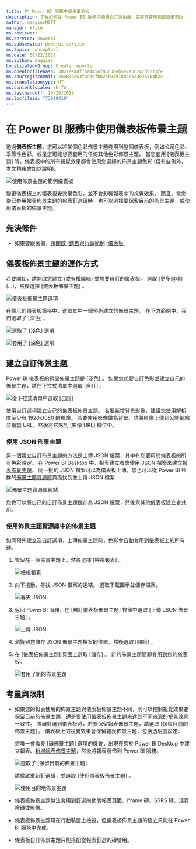 ```yaml
---
title: 在 Power BI 服務中使用儀表板
description: 了解如何在 Power BI 服務中使用自訂調色盤，並將其套用到整個儀表板
author: maggiesMSFT
manager: kfile
ms.reviewer: ''
ms.service: powerbi
ms.subservice: powerbi-service
ms.topic: conceptual
ms.date: 08/22/2018
ms.author: maggies
LocalizationGroup: Create reports
ms.openlocfilehash: 3021ee4df1ba4456f86c3deb5e7a3c247dbc13fe
ms.sourcegitcommit: 2aa83bd53faad6fb02eb059188ae623e26503b2a
ms.translationtype: HT
ms.contentlocale: zh-TW
ms.lasthandoff: 10/29/2019
ms.locfileid: "73020410"
---
```

# <a name="use-dashboard-themes-in-power-bi-service"></a>在 Power BI 服務中使用儀表板佈景主題
透過**儀表板主題**，您可以將某個色彩佈景主題套用到整個儀表板，例如公司色彩、季節性色彩，或是您可能想要套用的任何其他色彩佈景主題。 當您套用 [儀表板主題]  時，儀表板中的所有視覺效果都會使用您選擇的佈景主題色彩 (但有些例外，本文稍後會加以說明)。

![使用佈景主題的範例儀表板](media/service-dashboard-themes/power-bi-full-dashboard-theme.png)

變更儀表板上的報表視覺效果色彩，並不會影響報表中的視覺效果。 而且，當您從[已套用報表佈景主題](desktop-report-themes.md)的報表釘選磚時，也可以選擇要保留目前的佈景主題，或使用儀表板的佈景主題。


## <a name="prerequisites"></a>先決條件
* 如果要跟著做，[請開啟 [銷售與行銷範例] 儀表板](sample-datasets.md)。


## <a name="how-dashboard-themes-work"></a>儀表板佈景主題的運作方式
若要開始，請開啟您建立 (或有權編輯) 並想要自訂的儀表板。 選取 [更多選項]  (...)，然後選擇 [儀表板佈景主題]  。 

![儀表板佈景主題選項](media/service-dashboard-themes/power-bi-dashboard-theme.png)

在顯示的儀表板窗格中，選取其中一個預先建立的佈景主題。  在下方範例中，我們選取了 [深色]  。

![選取了 [淺色] 選項](media/service-dashboard-themes/power-bi-theme-menu.png)

![套用了 [深色] 選項](media/service-dashboard-themes/power-bi-theme-dark.png)

## <a name="create-a-custom-theme"></a>建立自訂佈景主題

Power BI 儀表板的預設佈景主題是 [淺色]  。 如果您想要自訂色彩或建立自己的佈景主題，請在下拉式清單中選取 [自訂]  。 

![從下拉式清單中選取 [自訂]](media/service-dashboard-themes/power-bi-theme-custom.png)

使用自訂選項建立自己的儀表板佈景主題。 若要新增背景影像，建議您使用解析度至少有 1920x1080 的影像。 若要使用影像做為背景，請將影像上傳到公開網站並複製 URL，然後將它貼到 [影像 URL]  欄位中。 

### <a name="using-json-themes"></a>使用 JSON 佈景主題
另一個建立自訂佈景主題的方法是上傳 JSON 檔案，其中有您要用於儀表板的所有色彩設定。 在 Power BI Desktop 中，報表建立者會使用 JSON 檔案來[建立報表佈景主題](desktop-report-themes.md)。 同一批的 JSON 檔案可以為儀表板上傳，您也可以從 Power BI 社群的[佈景主題資源庫](https://community.powerbi.com/t5/Themes-Gallery/bd-p/ThemesGallery)頁面找到並上傳 JSON 檔案 

![佈景主題資源庫網站](media/service-dashboard-themes/power-bi-theme-gallery.png)

您也可以將自己的自訂佈景主題儲存為 JSON 檔案，然後與其他儀表板建立者共用。 

### <a name="use-a-theme-from-the-theme-gallery"></a>使用佈景主題資源庫中的佈景主題

如同預先建立及自訂選項，上傳佈景主題時，色彩會自動套用到儀表板上的所有磚。 

1. 暫留在一個佈景主題上，然後選擇 [檢視報表]  。

    ![檢視報表](media/service-dashboard-themes/power-bi-choose-theme.png)

2. 向下捲動，尋找 JSON 檔案的連結。  選取下載圖示並儲存檔案。

    ![春天 JSON](media/service-dashboard-themes/power-bi-theme-json.png)

3. 返回 Power BI 服務，在 [自訂儀表板佈景主題] 視窗中選取 [上傳 JSON 佈景主題]  。

    ![上傳 JSON](media/service-dashboard-themes/power-bi-upload-theme.png)

4. 瀏覽到您儲存 JSON 佈景主題檔案的位置，然後選取 [開始]  。

5. 在 [儀表板佈景主題] 頁面上選取 [儲存]  。 新的佈景主題隨即套用到您的儀表板。

    ![套用了新的佈景主題](media/service-dashboard-themes/power-bi-json.png)

## <a name="considerations-and-limitations"></a>考量與限制

* 如果您的報表使用的佈景主題與儀表板佈景主題不同，則可以控制視覺效果要保留目前的佈景主題，還是要使用儀表板佈景主題來達到不同來源的視覺效果一致性。 將磚釘選到儀表板時，若要保留報表佈景主題，請選取 [保留目前的佈景主題]  。 儀表板上的視覺效果會保留報表佈景主題，包括透明度設定。 

    您唯一會看見 [磚佈景主題]  選項的機會，出現在您於 Power BI Desktop 中建立報表、[新增報表佈景主題](desktop-report-themes.md)，然後將報表發佈到 Power BI 服務。 

    ![選取了 [保留目前的佈景主題]](media/service-dashboard-themes/power-bi-keep-current.png)

    請嘗試重新釘選磚，並選取 [使用儀表板佈景主題]  。

    ![使用目的地佈景主題](media/service-dashboard-themes/power-bi-use-destination.png)

* 儀表板佈景主題無法套用到釘選的動態報表頁面、iframe 磚、SSRS 磚、活頁簿磚或影像。
* 儀表板佈景主題可在行動裝置上檢視，但儀表板佈景主題的建立只能在 Power BI 服務中完成。 
* 儀表板自訂佈景主題只能搭配從報表釘選的磚使用。 

